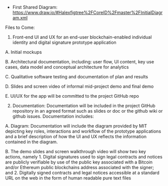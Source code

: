
* First Shared Diagram: https://www.draw.io/#Halexfigtree%2FCoreID%2Fmaster%2FInitialDiagram.xml

Files to Come:

1. Front-end UI and UX for an end-user blockchain-enabled individual identity and digital signature prototype application

A. Initial mockups

B. Architectural documentation, including: user flow, UI content, key use cases, data model and conceptual architecture for analytics

C. Qualitative software testing and documentation of plan and results

D. Slides and screen video of informal mid-project demo and final demo

E. UI/UX for the app will be committed to the project GitHub repo

2. Documentation:
Documentation will be included in the project GitHub repository in an agreed format such as slides or doc or the github wiki or github issues. Documentation includes:

A. Diagram: Documentation will include the diagram provided by MIT depicting key roles, interactions and workflow of the prototype applications and a brief description of how the UI and UX reflects the information contained in the diagram.

B. The demo slides and screen walkthrough video will show two key actions, namely 1. Digital signatures used to sign legal contracts and notices are publicly verifiable by use of the public key associated with a Bitcoin and/or Ethereum public blockchains address associated with the signer; and 2. Digitally signed contracts and legal notices accessible at a standard URL on the web in the form of human readable pure text files
